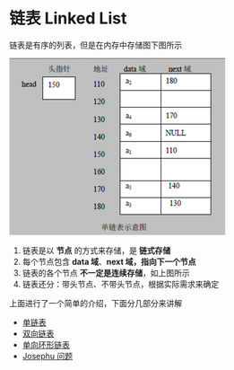 # 链表 Linked List

链表是有序的列表，但是在内存中存储图下图所示

![image-20200709222310216](./assets/image-20200709222310216.png)



1. 链表是以 **节点** 的方式来存储，是 **链式存储**
2. 每个节点包含 **data 域**、**next 域，指向下一个节点**
3. 链表的各个节点 **不一定是连续存储**，如上图所示
4. 链表还分：带头节点、不带头节点，根据实际需求来确定

上面进行了一个简单的介绍，下面分几部分来讲解

- [单链表]()
- [双向链表]()
- [单向环形链表]()
- [Josephu 问题]()